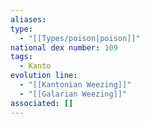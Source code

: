```yaml
---
aliases: 
type:
  - "[[Types/poison|poison]]"
national dex number: 109
tags:
  - Kanto
evolution line:
  - "[[Kantonian Weezing]]"
  - "[[Galarian Weezing]]"
associated: []
---
```

